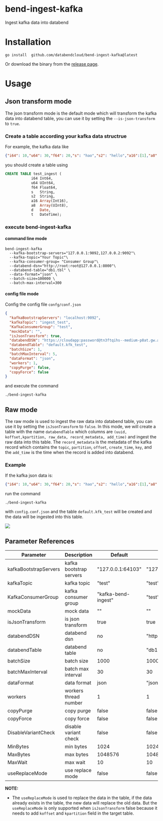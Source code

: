 # bend-ingest-kafka

Ingest kafka data into databend

# Installation

```shell
go install  github.com/databendcloud/bend-ingest-kafka@latest
```

Or download the binary from the [release page](https://github.com/databendcloud/bend-ingest-kafka/releases).

# Usage

## Json transform mode

The json transform mode is the default mode which will transform the kafka data into databend table, you can use it by setting the `--is-json-transform` to `true`.
### Create a table according your kafka data structrue
For example, the kafka data like 

```json
{"i64": 10,"u64": 30,"f64": 20,"s": "hao","s2": "hello","a16":[1],"a8":[2],"d": "2011-03-06","t": "2016-04-04 11:30:00"}
```

you should create a table using 

``` SQL
CREATE TABLE test_ingest (
			i64 Int64,
			u64 UInt64,
			f64 Float64,
			s   String,
			s2  String,
			a16 Array(Int16),
			a8  Array(UInt8),
			d   Date,
			t   DateTime);
```
      
### execute bend-ingest-kafka

#### command line mode
```shell
bend-ingest-kafka
  --kafka-bootstrap-servers="127.0.0.1:9092,127.0.0.2:9092"\
  --kafka-topic="Your Topic"\
  --kafka-consumer-group= "Consumer Group"\
  --databend-dsn="http://root:root@127.0.0.1:8000"\
  --databend-table="db1.tbl" \
  --data-format="json" \
  --batch-size=100000 \
  --batch-max-interval=300
```

#### config file mode
Config the config file `confg/conf.json`
```json
{
  "kafkaBootstrapServers": "localhost:9092",
  "kafkaTopic": "ingest_test",
  "KafkaConsumerGroup": "test",
  "mockData": "",
  "isJsonTransform": true,
  "databendDSN": "https://cloudapp:password@tn3ftqihs--medium-p8at.gw.aws-us-east-2.default.databend.com:443",
  "databendTable": "default.kfk_test",
  "batchSize": 1,
  "batchMaxInterval": 5,
  "dataFormat": "json",
  "workers": 1,
  "copyPurge": false,
  "copyForce": false
}
```

and execute the command
```shell
./bend-ingest-kafka 
```

## Raw mode
The raw mode is used to ingest the raw data into databend table, you can use it by setting the `isJsonTransform` to `false`.
In this mode, we will create a table with the name `databendTable` which columns are `(uuid, koffset,kpartition, raw_data, record_metadata, add_time)` and ingest the raw data into this table.
The `record_metadata` is the metadata of the kafka record which contains the `topic`, `partition`, `offset`, `create_time`, `key`, and the `add_time` is the time when the record is added into databend.

### Example
If the kafka json data is:
```json
{"i64": 10,"u64": 30,"f64": 20,"s": "hao","s2": "hello","a16":[1],"a8":[2],"d": "2011-03-06","t": "2016-04-04 11:30:00"}
```
run the command
```shell
./bend-ingest-kafka 
```

with `config.conf.json` and the table `default.kfk_test` will be created and the data will be ingested into this table.

![](https://files.mdnice.com/user/4760/2e8b0267-5694-43b5-9992-316280b4594f.png)


## Parameter References
| Parameter             | Description             | Default           | example                         |
|-----------------------|-------------------------|-------------------|---------------------------------|
| kafkaBootstrapServers | kafka bootstrap servers | "127.0.0.1:64103" | "127.0.0.1:9092,127.0.0.2:9092" |
| kafkaTopic            | kafka topic             | "test"            | "test"                          |
| KafkaConsumerGroup    | kafka consumer group    | "kafka-bend-ingest" | "test"                          |
| mockData              | mock data               | ""                | ""                              |
| isJsonTransform       | is json transform       | true              | true                            |
| databendDSN           | databend dsn            | no                | "http://localhost:8000"         |
| databendTable         | databend table          | no                | "db1.tbl"                       |
| batchSize             | batch size              | 1000              | 1000                            |
| batchMaxInterval      | batch max interval      | 30                | 30                              |
| dataFormat            | data format             | json              | "json"                          |
| workers               | workers thread number   | 1                 | 1                               |
| copyPurge             | copy purge              | false             | false                           |
| copyForce             | copy force              | false             | false                           |
| DisableVariantCheck   | disable variant check   | false             | false                           |
| MinBytes              | min bytes               | 1024              | 1024                            |
| MaxBytes              | max bytes               | 1048576           | 1048576                         |
| MaxWait               | max wait                | 10                | 10                              |
| useReplaceMode       | use replace mode        | false             | false                           |

**NOTE:**
- The `useReplaceMode` is used to replace the data in the table, if the data already exists in the table, the new data will replace the old data. But the `useReplaceMode` is only supported when `isJsonTransform` false because it needs to add `koffset` and `kpartition` field in the target table.